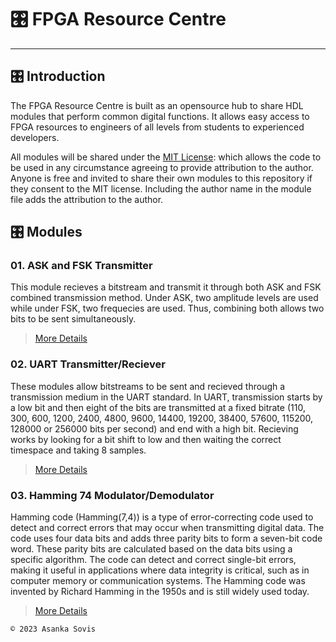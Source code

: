 # 🎛️ FPGA Resource Centre

---

## 🎛️ Introduction

The FPGA Resource Centre is built as an opensource hub to share HDL modules that perform common digital functions. It allows easy access to FPGA resources to engineers of all levels from students to experienced developers.

All modules will be shared under the [MIT License](https://github.com/asankaSovis/FPGA_Resource_Centre/blob/main/LICENSE): which allows the code to be used in any circumstance agreeing to provide attribution to the author. Anyone is free and invited to share their own modules to this repository if they consent to the MIT license. Including the author name in the module file adds the attribution to the author.

## 🎛️ Modules

### 01. ASK and FSK Transmitter

This module recieves a bitstream and transmit it through both ASK and FSK combined transmission method. Under ASK, two amplitude levels are used while under FSK, two frequecies are used. Thus, combining both allows two bits to be sent simultaneously.

> [More Details](https://github.com/asankaSovis/FPGA_Resource_Centre/blob/main/Verilog%20Modules/ASK%20and%20FSK%20Transmitter/README.md)

### 02. UART Transmitter/Reciever

These modules allow bitstreams to be sent and recieved through a transmission medium in the UART standard. In UART, transmission starts by a low bit and then eight of the bits are transmitted at a fixed bitrate (110, 300, 600, 1200, 2400, 4800, 9600, 14400, 19200, 38400, 57600, 115200, 128000 or 256000 bits per second) and end with a high bit. Recieving works by looking for a bit shift to low and then waiting the correct timespace and taking 8 samples.

> [More Details]()

### 03. Hamming 74 Modulator/Demodulator

Hamming code (Hamming(7,4)) is a type of error-correcting code used to detect and correct errors that may occur when transmitting digital data. The code uses four data bits and adds three parity bits to form a seven-bit code word. These parity bits are calculated based on the data bits using a specific algorithm. The code can detect and correct single-bit errors, making it useful in applications where data integrity is critical, such as in computer memory or communication systems. The Hamming code was invented by Richard Hamming in the 1950s and is still widely used today.

> [More Details](https://github.com/asankaSovis/FPGA_Resource_Centre/blob/main/Verilog%20Modules/Hamming%2074%20Modulator-Demodulator/README.md)

`© 2023 Asanka Sovis`
